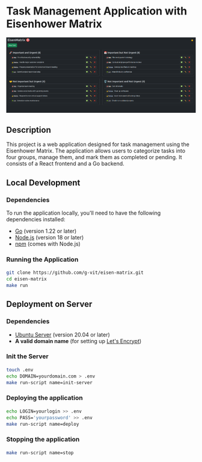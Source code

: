 # Task Management Application with Eisenhower Matrix

![Application Screenshot](docs/screenshots/demo.png)

## Description

This project is a web application designed for task management using the Eisenhower Matrix. The application allows users to categorize tasks into four groups, manage them, and mark them as completed or pending. It consists of a React frontend and a Go backend.

## Local Development

### Dependencies

To run the application locally, you'll need to have the following dependencies installed:

- [Go](https://golang.org/dl/) (version 1.22 or later)
- [Node.js](https://nodejs.org/) (version 18 or later)
- [npm](https://www.npmjs.com/) (comes with Node.js)

### Running the Application

```bash
git clone https://github.com/g-vit/eisen-matrix.git
cd eisen-matrix
make run
```

## Deployment on Server

### Dependencies

- [Ubuntu Server](https://ubuntu.com/server) (version 20.04 or later)
- **A valid domain name** (for setting up [Let's Encrypt](https://doc.traefik.io/traefik/https/acme/))

### Init the Server

```bash
touch .env
echo DOMAIN=yourdomain.com > .env
make run-script name=init-server
```

### Deploying the application

```bash
echo LOGIN=yourlogin >> .env
echo PASS='yourpassword' >> .env
make run-script name=deploy
```

### Stopping the application

```bash
make run-script name=stop
```
